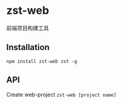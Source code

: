 # zst-web
前端项目构建工具

## Installation
`npm install zst-web zst -g`

## API
Create web-project `zst-web [project name]`